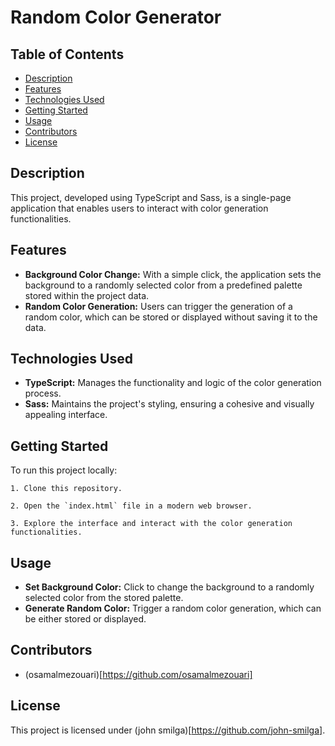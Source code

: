 # Random Color Generator

## Table of Contents

- [Description](#description)
- [Features](#features)
- [Technologies Used](#technologies-used)
- [Getting Started](#getting-started)
- [Usage](#usage)
- [Contributors](#contributors)
- [License](#license)

## Description

This project, developed using TypeScript and Sass, is a single-page application that enables users to interact with color generation functionalities.

## Features

- **Background Color Change:** With a simple click, the application sets the background to a randomly selected color from a predefined palette stored within the project data.
- **Random Color Generation:** Users can trigger the generation of a random color, which can be stored or displayed without saving it to the data.

## Technologies Used

- **TypeScript:** Manages the functionality and logic of the color generation process.
- **Sass:** Maintains the project's styling, ensuring a cohesive and visually appealing interface.

## Getting Started

To run this project locally:
```
1. Clone this repository.
```
```
2. Open the `index.html` file in a modern web browser.
```
```
3. Explore the interface and interact with the color generation functionalities.
```
## Usage

- **Set Background Color:** Click to change the background to a randomly selected color from the stored palette.
- **Generate Random Color:** Trigger a random color generation, which can be either stored or displayed.

## Contributors

- (osamalmezouari)[https://github.com/osamalmezouari]

## License

This project is licensed under (john smilga)[https://github.com/john-smilga].




